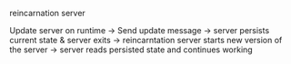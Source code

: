 
reincarnation server


Update server on runtime
 -> Send update message -> server persists current state & server exits
 -> reincarntation server starts new version of the server
 -> server reads persisted state and continues working

